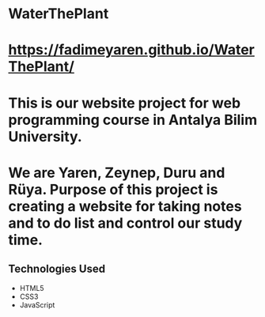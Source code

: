 # WaterThePlant

# https://fadimeyaren.github.io/WaterThePlant/

# This is our website project for web programming course in Antalya Bilim University. 

# We are Yaren, Zeynep, Duru and Rüya. Purpose of this project is creating a website for taking notes and to do list and control our study time. 


## Technologies Used

- HTML5
- CSS3
- JavaScript

